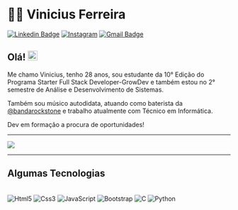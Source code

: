 # :man_technologist: Vinicius Ferreira

[![Linkedin Badge](https://img.shields.io/badge/-LinkedIn-blue?style=for-the-badge&logo=Linkedin&logoColor=white&link=https://www.linkedin.com/in/vinicius-ferreira-4909b3230/)](https://www.linkedin.com/in/vinicius-ferreira-4909b3230/)
[![Instagram](https://img.shields.io/badge/Instagram-E4405F?style=for-the-badge&logo=instagram&logoColor=white)](https://instagram.com/vinniekots)
[![Gmail Badge](https://img.shields.io/badge/-Gmail-c14438?style=for-the-badge&logo=Gmail&logoColor=white&link=mailto:tec.viniciusferreira.com)](mailto:tec.viniciusferreira@gmail.com)

## Olá! <img src="https://github.com/lucasgdb/lucasgdb/blob/master/assets/hi.gif" width="22">

Me chamo Vinicius, tenho 28 anos, sou estudante da 10° Edição do Programa Starter Full Stack Developer-GrowDev e também estou no 2° semestre de Análise e Desenvolvimento de Sistemas.

Também sou músico autodidata, atuando como baterista da <a href="https://www.instagram.com/bandarockstone/">@bandarockstone</a> e trabalho atualmente com Técnico em Informática.

Dev em formação a procura de oportunidades!


---



  <a href="https://github.com/anuraghazra/github-readme-stats">
    <img align="center" src="https://github-readme-stats.vercel.app/api?username=ViniciusBorgesFerreira&show_icons=true&count_private=true&theme=radical&hide=issues" />
  </a>
  
---
  


  ## Algumas Tecnologias

  <div style="display: inline-block"></br>
  <img align="center" alt="Html5" src="https://img.shields.io/badge/HTML5-E34F26?style=for-the-badge&logo=html5&logoColor=white"></img>
  <img align="center" alt="Css3" src="https://img.shields.io/badge/CSS3-1572B6?style=for-the-badge&logo=css3&logoColor=white"></img>
  <img align="center" alt="JavaScript" src="https://img.shields.io/badge/JavaScript-F7DF1E?style=for-the-badge&logo=javascript&logoColor=black"></img>
  <img align="center" alt="Bootstrap" src="https://img.shields.io/badge/Bootstrap-563D7C?style=for-the-badge&logo=bootstrap&logoColor=white"></img>  
  <img align="center" alt="C" src="https://img.shields.io/badge/C-00599C?style=for-the-badge&logo=c&logoColor=white"></img>
  <img align="center" alt="Python" src="https://img.shields.io/badge/Python-14354C?style=for-the-badge&logo=python&logoColor=white"></img>
</div></br>
 

